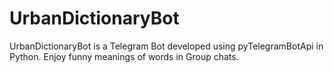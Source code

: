 # UrbanDictionaryBot
UrbanDictionaryBot is a Telegram Bot developed using pyTelegramBotApi in Python. Enjoy funny meanings of words in Group chats.
